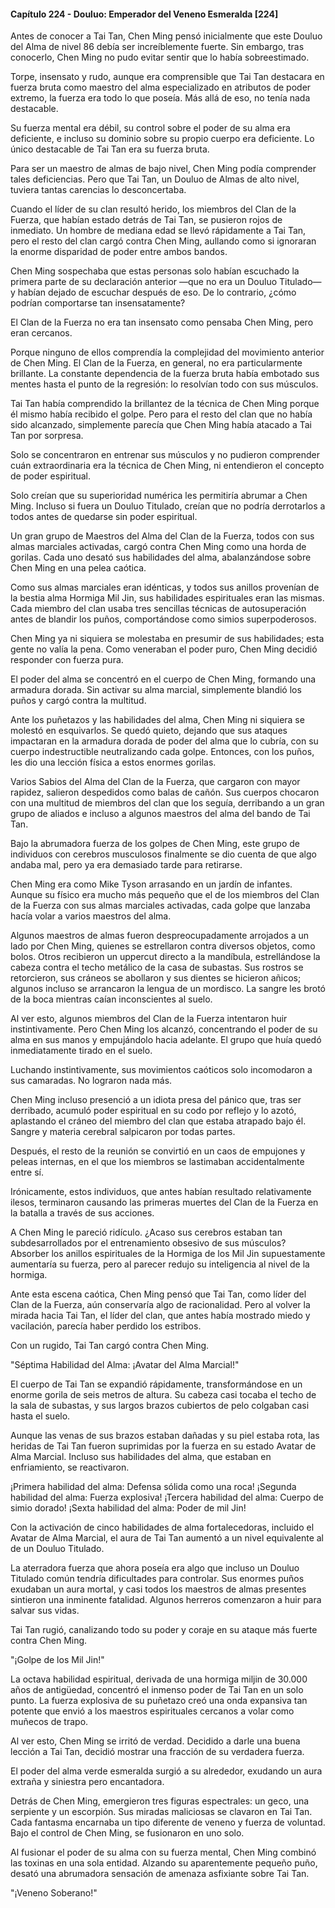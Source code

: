 
#### Capítulo 224 - Douluo: Emperador del Veneno Esmeralda [224]

Antes de conocer a Tai Tan, Chen Ming pensó inicialmente que este Douluo del Alma de nivel 86 debía ser increíblemente fuerte. Sin embargo, tras conocerlo, Chen Ming no pudo evitar sentir que lo había sobreestimado.

Torpe, insensato y rudo, aunque era comprensible que Tai Tan destacara en fuerza bruta como maestro del alma especializado en atributos de poder extremo, la fuerza era todo lo que poseía. Más allá de eso, no tenía nada destacable.

Su fuerza mental era débil, su control sobre el poder de su alma era deficiente, e incluso su dominio sobre su propio cuerpo era deficiente. Lo único destacable de Tai Tan era su fuerza bruta.

Para ser un maestro de almas de bajo nivel, Chen Ming podía comprender tales deficiencias. Pero que Tai Tan, un Douluo de Almas de alto nivel, tuviera tantas carencias lo desconcertaba.

Cuando el líder de su clan resultó herido, los miembros del Clan de la Fuerza, que habían estado detrás de Tai Tan, se pusieron rojos de inmediato. Un hombre de mediana edad se llevó rápidamente a Tai Tan, pero el resto del clan cargó contra Chen Ming, aullando como si ignoraran la enorme disparidad de poder entre ambos bandos.

Chen Ming sospechaba que estas personas solo habían escuchado la primera parte de su declaración anterior —que no era un Douluo Titulado— y habían dejado de escuchar después de eso. De lo contrario, ¿cómo podrían comportarse tan insensatamente?

El Clan de la Fuerza no era tan insensato como pensaba Chen Ming, pero eran cercanos.

Porque ninguno de ellos comprendía la complejidad del movimiento anterior de Chen Ming. El Clan de la Fuerza, en general, no era particularmente brillante. La constante dependencia de la fuerza bruta había embotado sus mentes hasta el punto de la regresión: lo resolvían todo con sus músculos.

Tai Tan había comprendido la brillantez de la técnica de Chen Ming porque él mismo había recibido el golpe. Pero para el resto del clan que no había sido alcanzado, simplemente parecía que Chen Ming había atacado a Tai Tan por sorpresa.

Solo se concentraron en entrenar sus músculos y no pudieron comprender cuán extraordinaria era la técnica de Chen Ming, ni entendieron el concepto de poder espiritual.

Solo creían que su superioridad numérica les permitiría abrumar a Chen Ming. Incluso si fuera un Douluo Titulado, creían que no podría derrotarlos a todos antes de quedarse sin poder espiritual.

Un gran grupo de Maestros del Alma del Clan de la Fuerza, todos con sus almas marciales activadas, cargó contra Chen Ming como una horda de gorilas. Cada uno desató sus habilidades del alma, abalanzándose sobre Chen Ming en una pelea caótica.

Como sus almas marciales eran idénticas, y todos sus anillos provenían de la bestia alma Hormiga Mil Jin, sus habilidades espirituales eran las mismas. Cada miembro del clan usaba tres sencillas técnicas de autosuperación antes de blandir los puños, comportándose como simios superpoderosos.

Chen Ming ya ni siquiera se molestaba en presumir de sus habilidades; esta gente no valía la pena. Como veneraban el poder puro, Chen Ming decidió responder con fuerza pura.

El poder del alma se concentró en el cuerpo de Chen Ming, formando una armadura dorada. Sin activar su alma marcial, simplemente blandió los puños y cargó contra la multitud.

Ante los puñetazos y las habilidades del alma, Chen Ming ni siquiera se molestó en esquivarlos. Se quedó quieto, dejando que sus ataques impactaran en la armadura dorada de poder del alma que lo cubría, con su cuerpo indestructible neutralizando cada golpe. Entonces, con los puños, les dio una lección física a estos enormes gorilas.

Varios Sabios del Alma del Clan de la Fuerza, que cargaron con mayor rapidez, salieron despedidos como balas de cañón. Sus cuerpos chocaron con una multitud de miembros del clan que los seguía, derribando a un gran grupo de aliados e incluso a algunos maestros del alma del bando de Tai Tan.

Bajo la abrumadora fuerza de los golpes de Chen Ming, este grupo de individuos con cerebros musculosos finalmente se dio cuenta de que algo andaba mal, pero ya era demasiado tarde para retirarse.

Chen Ming era como Mike Tyson arrasando en un jardín de infantes. Aunque su físico era mucho más pequeño que el de los miembros del Clan de la Fuerza con sus almas marciales activadas, cada golpe que lanzaba hacía volar a varios maestros del alma.

Algunos maestros de almas fueron despreocupadamente arrojados a un lado por Chen Ming, quienes se estrellaron contra diversos objetos, como bolos. Otros recibieron un uppercut directo a la mandíbula, estrellándose la cabeza contra el techo metálico de la casa de subastas. Sus rostros se retorcieron, sus cráneos se abollaron y sus dientes se hicieron añicos; algunos incluso se arrancaron la lengua de un mordisco. La sangre les brotó de la boca mientras caían inconscientes al suelo.

Al ver esto, algunos miembros del Clan de la Fuerza intentaron huir instintivamente. Pero Chen Ming los alcanzó, concentrando el poder de su alma en sus manos y empujándolo hacia adelante. El grupo que huía quedó inmediatamente tirado en el suelo.

Luchando instintivamente, sus movimientos caóticos solo incomodaron a sus camaradas. No lograron nada más.

Chen Ming incluso presenció a un idiota presa del pánico que, tras ser derribado, acumuló poder espiritual en su codo por reflejo y lo azotó, aplastando el cráneo del miembro del clan que estaba atrapado bajo él. Sangre y materia cerebral salpicaron por todas partes.

Después, el resto de la reunión se convirtió en un caos de empujones y peleas internas, en el que los miembros se lastimaban accidentalmente entre sí.

Irónicamente, estos individuos, que antes habían resultado relativamente ilesos, terminaron causando las primeras muertes del Clan de la Fuerza en la batalla a través de sus acciones.

A Chen Ming le pareció ridículo. ¿Acaso sus cerebros estaban tan subdesarrollados por el entrenamiento obsesivo de sus músculos? Absorber los anillos espirituales de la Hormiga de los Mil Jin supuestamente aumentaría su fuerza, pero al parecer redujo su inteligencia al nivel de la hormiga.

Ante esta escena caótica, Chen Ming pensó que Tai Tan, como líder del Clan de la Fuerza, aún conservaría algo de racionalidad. Pero al volver la mirada hacia Tai Tan, el líder del clan, que antes había mostrado miedo y vacilación, parecía haber perdido los estribos.

Con un rugido, Tai Tan cargó contra Chen Ming.

"Séptima Habilidad del Alma: ¡Avatar del Alma Marcial!"

El cuerpo de Tai Tan se expandió rápidamente, transformándose en un enorme gorila de seis metros de altura. Su cabeza casi tocaba el techo de la sala de subastas, y sus largos brazos cubiertos de pelo colgaban casi hasta el suelo.

Aunque las venas de sus brazos estaban dañadas y su piel estaba rota, las heridas de Tai Tan fueron suprimidas por la fuerza en su estado Avatar de Alma Marcial. Incluso sus habilidades del alma, que estaban en enfriamiento, se reactivaron.

¡Primera habilidad del alma: Defensa sólida como una roca! ¡Segunda habilidad del alma: Fuerza explosiva! ¡Tercera habilidad del alma: Cuerpo de simio dorado! ¡Sexta habilidad del alma: Poder de mil Jin!

Con la activación de cinco habilidades de alma fortalecedoras, incluido el Avatar de Alma Marcial, el aura de Tai Tan aumentó a un nivel equivalente al de un Douluo Titulado.

La aterradora fuerza que ahora poseía era algo que incluso un Douluo Titulado común tendría dificultades para controlar. Sus enormes puños exudaban un aura mortal, y casi todos los maestros de almas presentes sintieron una inminente fatalidad. Algunos herreros comenzaron a huir para salvar sus vidas.

Tai Tan rugió, canalizando todo su poder y coraje en su ataque más fuerte contra Chen Ming.

"¡Golpe de los Mil Jin!"

La octava habilidad espiritual, derivada de una hormiga miljin de 30.000 años de antigüedad, concentró el inmenso poder de Tai Tan en un solo punto. La fuerza explosiva de su puñetazo creó una onda expansiva tan potente que envió a los maestros espirituales cercanos a volar como muñecos de trapo.

Al ver esto, Chen Ming se irritó de verdad. Decidido a darle una buena lección a Tai Tan, decidió mostrar una fracción de su verdadera fuerza.

El poder del alma verde esmeralda surgió a su alrededor, exudando un aura extraña y siniestra pero encantadora.

Detrás de Chen Ming, emergieron tres figuras espectrales: un geco, una serpiente y un escorpión. Sus miradas maliciosas se clavaron en Tai Tan. Cada fantasma encarnaba un tipo diferente de veneno y fuerza de voluntad. Bajo el control de Chen Ming, se fusionaron en uno solo.

Al fusionar el poder de su alma con su fuerza mental, Chen Ming combinó las toxinas en una sola entidad. Alzando su aparentemente pequeño puño, desató una abrumadora sensación de amenaza asfixiante sobre Tai Tan.

"¡Veneno Soberano!"